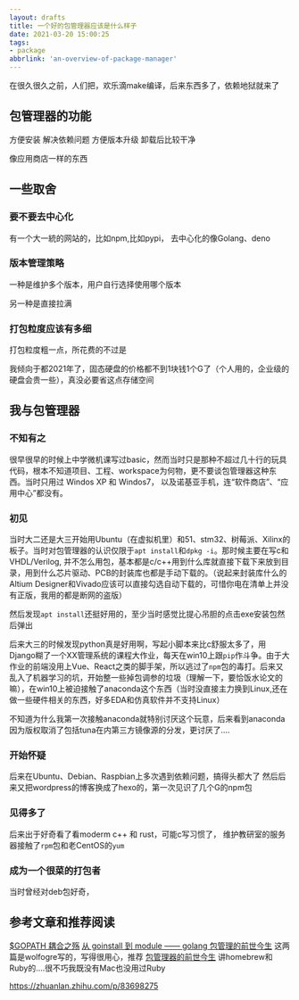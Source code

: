 ```yaml
---
layout: drafts
title: 一个好的包管理器应该是什么样子
date: 2021-03-20 15:00:25
tags:
- package
abbrlink: 'an-overview-of-package-manager'
---
```


在很久很久之前，人们把，欢乐滴make编译，后来东西多了，依赖地狱就来了
<!-- more -->

## 包管理器的功能

方便安装
解决依赖问题
方便版本升级
卸载后比较干净

像应用商店一样的东西

## 一些取舍

### 要不要去中心化

有一个大一統的网站的，比如npm,比如pypi，
去中心化的像Golang、deno

### 版本管理策略

一种是维护多个版本，用户自行选择使用哪个版本

另一种是直接拉满

### 打包粒度应该有多细

打包粒度粗一点，所花费的不过是

我倾向于都2021年了，固态硬盘的价格都不到1块钱1个G了（个人用的，企业级的硬盘会贵一些），真没必要省这点存储空间

### 

## 我与包管理器

### 不知有之

很早很早的时候上中学微机课写过basic，然而当时只是那种不超过几十行的玩具代码，根本不知道项目、工程、workspace为何物，更不要谈包管理器这种东西。当时只用过 Windos XP 和 Windos7， 以及诺基亚手机，连“软件商店”、“应用中心”都没有。

### 初见

当时大二还是大三开始用Ubuntu（在虚拟机里）和51、stm32、树莓派、Xilinx的板子。当时对包管理器的认识仅限于`apt install`和`dpkg -i`。那时候主要在写c和VHDL/Verilog, 并不怎么用包，基本都是c/c++用到什么库就直接下载下来放到目录，用到什么芯片驱动、PCB的封装库也都是手动下载的。（说起来封装库什么的Altium Designer和Vivado应该可以直接勾选自动下载的，可惜你电在清单上并没有正版，我用的都是断网的盗版）

然后发现`apt install`还挺好用的，至少当时感觉比提心吊胆的点击exe安装包然后弹出

后来大三的时候发现python真是好用啊，写起小脚本来比c舒服太多了，用Django糊了一个XX管理系统的课程大作业，每天在win10上跟`pip`作斗争。由于大作业的前端没用上Vue、React之类的脚手架，所以逃过了`npm`包的毒打。后来又乱入了机器学习的坑，开始整一些掉包调参的垃圾（理解一下，要恰饭水论文的嘛），在win10上被迫接触了anaconda这个东西（当时没直接主力换到Linux,还在做一些硬件相关的东西，好多EDA和仿真软件并不支持Linux）

不知道为什么我第一次接触anaconda就特别讨厌这个玩意，后来看到anaconda因为版权取消了包括tuna在内第三方镜像源的分发，更讨厌了....

### 开始怀疑

后来在Ubuntu、Debian、Raspbian上多次遇到依赖问题，搞得头都大了
然后后来又把wordpress的博客换成了hexo的，第一次见识了几个G的npm包

### 见得多了

后来出于好奇看了看moderm c++ 和 rust，可能c写习惯了，
维护教研室的服务器接触了`rpm`包和老CentOS的`yum`

### 成为一个很菜的打包者

当时曾经对deb包好奇，



## 参考文章和推荐阅读

[$GOPATH 耦合之殇](https://blog.wolfogre.com/posts/why-no-gopath/) 
[从 goinstall 到 module —— golang 包管理的前世今生](https://blog.wolfogre.com/posts/golang-package-history/) 这两篇是wolfogre写的，写得很用心，推荐
[包管理器的前世今生](https://forelax.space/lets-talk-about-package-manager/) 讲homebrew和Ruby的....很不巧我既没有Mac也没用过Ruby

https://zhuanlan.zhihu.com/p/83698275